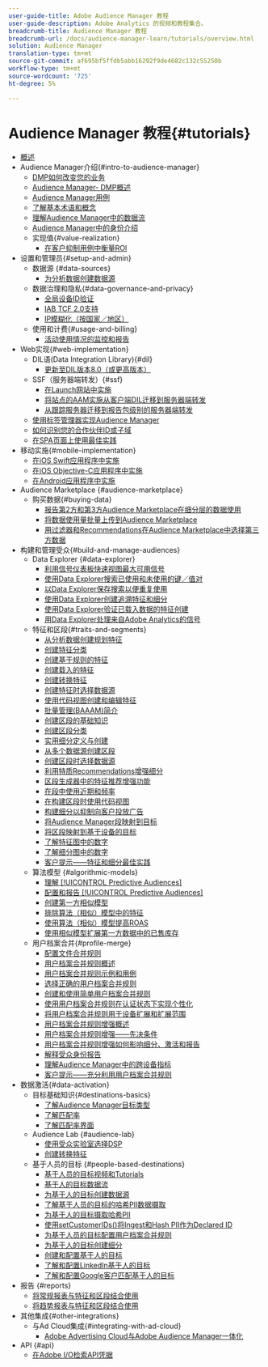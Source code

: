 ```yaml
---
user-guide-title: Adobe Audience Manager 教程
user-guide-description: Adobe Analytics 的视频和教程集合。
breadcrumb-title: Audience Manager 教程
breadcrumb-url: /docs/audience-manager-learn/tutorials/overview.html
solution: Audience Manager
translation-type: tm+mt
source-git-commit: af695bf5ffdb5abb16292f9de4682c132c55250b
workflow-type: tm+mt
source-wordcount: '725'
ht-degree: 5%

---
```



# Audience Manager 教程{#tutorials}

+ [概述](overview.md)
+ Audience Manager介绍{#intro-to-audience-manager}
   + [DMP如何改变您的业务](intro-to-audience-manager/how-a-dmp-can-change-your-business.md)
   + [Audience Manager- DMP概述](intro-to-audience-manager/audience-manager-overview-of-a-dmp.md)
   + [Audience Manager用例](intro-to-audience-manager/audience-manager-use-cases.md)
   + [了解基本术语和概念](intro-to-audience-manager/understanding-basic-terms-and-concepts-in-audience-manager.md)
   + [理解Audience Manager中的数据流](intro-to-audience-manager/understanding-the-data-flow-in-audience-manager.md)
   + [Audience Manager中的身份介绍](intro-to-audience-manager/introduction-to-identity-in-audience-manager.md)
   + 实现值{#value-realization}
      + [在客户抑制用例中衡量ROI](intro-to-audience-manager/value-realization/measuring-roi-in-a-customer-suppression-use-case.md)
+ 设置和管理员{#setup-and-admin}
   + 数据源 {#data-sources}
      + [为分析数据创建数据源](setup-and-admin/data-sources/create-a-data-source-for-analytics-data.md)
   + 数据治理和隐私{#data-governance-and-privacy}
      + [全局设备ID验证](setup-and-admin/data-governance-and-privacy/global-device-id-validation.md)
      + [IAB TCF 2.0支持](setup-and-admin/data-governance-and-privacy/iab-tcf-support.md)
      + [IP模糊化（按国家／地区）](setup-and-admin/data-governance-and-privacy/ip-obfuscation-by-country.md)
   + 使用和计费{#usage-and-billing}
      + [活动使用情况的监控和报告](setup-and-admin/usage-and-billing/monitoring-and-reporting-on-activity-usage.md)
+ Web实现{#web-implementation}
   + DIL语(Data Integration Library){#dil}
      + [更新至DIL版本8.0（或更高版本）](web-implementation/dil/updating-to-dil-version-8-0-or-greater.md)
   + SSF（服务器端转发）{#ssf}
      + [在Launch网站中实施](https://docs.adobe.com/content/help/en/experience-cloud/implementing-in-websites-with-launch/index.html)
      + [将站点的AAM实施从客户端DIL迁移到服务器端转发](web-implementation/ssf/migrating-your-site-implementation-from-client-side-dil-to-server-side-forwarding.md)
      + [从跟踪服务器迁移到报告包级别的服务器端转发](web-implementation/ssf/migrating-from-tracking-server-to-report-suite-level-server-side-forwarding.md)
   + [使用标签管理器实现Audience Manager](web-implementation/using-tag-managers-to-implement-audience-manager.md)
   + [如何识别您的合作伙伴ID或子域](web-implementation/how-to-identify-your-partner-id-or-subdomain.md)
   + [在SPA页面上使用最佳实践](web-implementation/using-best-practices-on-spa-pages-when-sending-data-to-aam.md)
+ 移动实施{#mobile-implementation}
   + [在iOS Swift应用程序中实施](https://docs.adobe.com/content/help/en/experience-cloud/implementing-in-mobile-ios-swift-apps-with-launch/index.html)
   + [在iOS Objective-C应用程序中实施](https://docs.adobe.com/content/help/en/experience-cloud/implementing-in-mobile-ios-objective-c-apps-with-launch/index.html)
   + [在Android应用程序中实施](https://docs.adobe.com/content/help/en/experience-cloud/implementing-in-mobile-android-apps-with-launch/index.html)
+ Audience Marketplace {#audience-marketplace}
   + 购买数据{#buying-data}
      + [报告第2方和第3方Audience Marketplace在细分层的数据使用](audience-marketplace/buying-data/reporting-2nd-and-3rd-party-data-usage-in-the-audience-marketplace-at-the-segment-level.md)
      + [将数据使用量批量上传到Audience Marketplace](audience-marketplace/buying-data/bulk-uploading-data-usage-into-the-audience-marketplace.md)
      + [用过滤器和Recommendations在Audience Marketplace中选择第三方数据](audience-marketplace/buying-data/using-filters-and-recommendations-to-choose-3rd-party-data-in-audience-marketplace.md)
+ 构建和管理受众{#build-and-manage-audiences}
   + Data Explorer {#data-explorer}
      + [利用信号仪表板快速视图最大可用信号](build-and-manage-audiences/data-explorer/using-the-signals-dashboard-to-quickly-view-top-available-signals.md)
      + [使用Data Explorer搜索已使用和未使用的键／值对](build-and-manage-audiences/data-explorer/using-data-explorer-to-search-for-used-and-unused-key-value-pairs.md)
      + [以Data Explorer保存搜索以便重复使用](build-and-manage-audiences/data-explorer/saving-searches-in-data-explorer-for-convenience-in-re-use.md)
      + [使用Data Explorer创建追溯特征和细分](build-and-manage-audiences/data-explorer/using-data-explorer-to-create-retroactive-traits-and-segments.md)
      + [使用Data Explorer验证已载入数据的特征创建](build-and-manage-audiences/data-explorer/using-data-explorer-to-validate-trait-creation-for-your-onboarded-data.md)
      + [用Data Explorer处理来自Adobe Analytics的信号](build-and-manage-audiences/data-explorer/using-data-explorer-to-work-with-signals-coming-from-adobe-analytics.md)
   + 特征和区段{#traits-and-segments}
      + [从分析数据创建规划特征](build-and-manage-audiences/traits-and-segments/planning-trait-creation-from-analytics-data.md)
      + [创建特征分类](build-and-manage-audiences/traits-and-segments/creating-a-trait-taxonomy.md)
      + [创建基于规则的特征](build-and-manage-audiences/traits-and-segments/creating-rule-based-traits.md)
      + [创建载入的特征](build-and-manage-audiences/traits-and-segments/creating-onboarded-traits.md)
      + [创建转换特征](build-and-manage-audiences/traits-and-segments/creating-conversion-traits.md)
      + [创建特征时选择数据源](build-and-manage-audiences/traits-and-segments/choosing-a-data-source-when-creating-traits.md)
      + [使用代码视图创建和编辑特征](build-and-manage-audiences/traits-and-segments/using-code-view-to-create-and-edit-traits.md)
      + [批量管理(BAAAM)简介](build-and-manage-audiences/traits-and-segments/introduction-to-bulk-management-baaam.md)
      + [创建区段的基础知识](build-and-manage-audiences/traits-and-segments/the-basics-of-creating-segments.md)
      + [创建区段分类](build-and-manage-audiences/traits-and-segments/creating-a-segment-taxonomy.md)
      + [实用细分定义与创建](build-and-manage-audiences/traits-and-segments/practical-segment-definition-and-creation.md)
      + [从多个数据源创建区段](build-and-manage-audiences/traits-and-segments/creating-segments-from-multiple-data-sources.md)
      + [创建区段时选择数据源](build-and-manage-audiences/traits-and-segments/choosing-a-data-source-when-creating-a-segment.md)
      + [利用特质Recommendations增强细分](build-and-manage-audiences/traits-and-segments/enhancing-your-segments-with-trait-recommendations.md)
      + [区段生成器中的特征推荐增强功能](build-and-manage-audiences/traits-and-segments/trait-recommendation-enhancements-in-the-segment-builder.md)
      + [在段中使用近期和频率](build-and-manage-audiences/traits-and-segments/using-recency-and-frequency-in-segments.md)
      + [在构建区段时使用代码视图](build-and-manage-audiences/traits-and-segments/using-code-view-when-building-segments.md)
      + [构建细分以抑制向客户投放广告](build-and-manage-audiences/traits-and-segments/building-a-segment-to-suppress-ads-to-customers.md)
      + [将Audience Manager段映射到目标](build-and-manage-audiences/traits-and-segments/mapping-audience-manager-segments-to-destinations.md)
      + [将区段映射到基于设备的目标](build-and-manage-audiences/traits-and-segments/mapping-segments-to-a-device-based-destination.md)
      + [了解特征图中的数字](build-and-manage-audiences/traits-and-segments/understanding-numbers-in-the-trait-graph.md)
      + [了解细分图中的数字](build-and-manage-audiences/traits-and-segments/understanding-numbers-in-the-segment-graph.md)
      + [客户提示——特征和细分最佳实践](build-and-manage-audiences/traits-and-segments/customer-tips-traits-and-segments-best-practices.md)
   + 算法模型 {#algorithmic-models}
      + [理解  [!UICONTROL Predictive Audiences]](build-and-manage-audiences/algorithmic-models/understanding-predictive-audiences.md)
      + [配置和报告  [!UICONTROL Predictive Audiences]](build-and-manage-audiences/algorithmic-models/configure-and-report-on-predictive-audiences.md)
      + [创建第一方相似模型](build-and-manage-audiences/algorithmic-models/creating-a-first-party-look-alike-model.md)
      + [排除算法（相似）模型中的特征](build-and-manage-audiences/algorithmic-models/excluding-traits-in-algorithmic-look-alike-models.md)
      + [使用算法（相似）模型提高ROAS](build-and-manage-audiences/algorithmic-models/increase-roas-by-using-algorithmic-look-alike-models.md)
      + [使用相似模型扩展第一方数据中的已售库存](build-and-manage-audiences/algorithmic-models/using-look-alike-models-to-extend-sold-out-inventory-from-your-1st-party-data.md)
   + 用户档案合并{#profile-merge}
      + [配置文件合并规则](build-and-manage-audiences/profile-merge/profile-merge.md)
      + [用户档案合并规则概述](build-and-manage-audiences/profile-merge/overview-of-profile-merge-rules.md)
      + [用户档案合并规则示例和用例](build-and-manage-audiences/profile-merge/profile-merge-rule-examples-and-use-cases.md)
      + [选择正确的用户档案合并规则](build-and-manage-audiences/profile-merge/choosing-the-right-profile-merge-rule.md)
      + [创建和使用简单用户档案合并规则](build-and-manage-audiences/profile-merge/creating-and-using-simple-profile-merge-rules.md)
      + [使用用户档案合并规则在认证状态下实现个性化](build-and-manage-audiences/profile-merge/using-profile-merge-rules-to-personalize-in-an-authenticated-state.md)
      + [将用户档案合并规则用于设备扩展和扩展范围](build-and-manage-audiences/profile-merge/using-profile-merge-rules-for-device-extension-and-increased-reach.md)
      + [用户档案合并规则增强概述](build-and-manage-audiences/profile-merge/overview-of-profile-merge-rule-enhancements.md)
      + [用户档案合并规则增强——先决条件](build-and-manage-audiences/profile-merge/profile-merge-rule-enhancements-pre-requisites.md)
      + [用户档案合并规则增强如何影响细分、激活和报告](build-and-manage-audiences/profile-merge/how-profile-merge-rule-enhancements-impact-segmentation-activation-and-reporting.md)
      + [解释受众身份报告](build-and-manage-audiences/profile-merge/interpret-audience-identity-reporting.md)
      + [理解Audience Manager中的跨设备指标](build-and-manage-audiences/profile-merge/understanding-cross-device-metrics-in-audience-manager.md)
      + [客户提示——充分利用用户档案合并规则](build-and-manage-audiences/profile-merge/customer-tips-getting-the-most-out-of-profile-merge-rules.md)
+ 数据激活{#data-activation}
   + 目标基础知识{#destinations-basics}
      + [了解Audience Manager目标类型](data-activation/destinations-basics/understanding-audience-manager-destination-types.md)
      + [了解匹配率](data-activation/destinations-basics/understanding-match-rates.md)
      + [了解匹配率界面](data-activation/destinations-basics/understanding-the-match-rate-interface-in-audience-manager.md)
   + Audience Lab {#audience-lab}
      + [使用受众实验室选择DSP](data-activation/audience-lab/using-audience-lab-to-choose-a-dsp.md)
      + [创建转换特征](build-and-manage-audiences/traits-and-segments/creating-conversion-traits.md)
   + 基于人员的目标 {#people-based-destinations}
      + [基于人员的目标视频和Tutorials](data-activation/people-based-destinations/pbd.md)
      + [基于人的目标数据流](data-activation/people-based-destinations/people-based-destinations-data-flow.md)
      + [为基于人的目标创建数据源](data-activation/people-based-destinations/creating-a-data-source-for-people-based-destinations.md)
      + [了解基于人员的目标的哈希PII数据摄取](data-activation/people-based-destinations/understanding-hashed-pii-data-ingestion-for-people-based-destinations.md)
      + [为基于人的目标摄取哈希PII](data-activation/people-based-destinations/ingesting-hashed-pii-for-people-based-destinations.md)
      + [使用setCustomerIDs()将Ingest和Hash PII作为Declared ID](data-activation/people-based-destinations/using-setcustomerids-to-ingest-and-hash-pii-as-a-declared-id.md)
      + [为基于人员的目标配置用户档案合并规则](data-activation/people-based-destinations/configuring-profile-merge-rules-for-people-based-destinations.md)
      + [为基于人的目标创建细分](data-activation/people-based-destinations/creating-segments-for-people-based-destinations.md)
      + [创建和配置基于人的目标](data-activation/people-based-destinations/create-and-configure-people-based-destinations.md)
      + [了解和配置LinkedIn基于人的目标](data-activation/people-based-destinations/understanding-and-configuring-the-linkedin-pbd.md)
      + [了解和配置Google客户匹配基于人的目标](data-activation/people-based-destinations/understanding-and-configuring-the-google-customer-match-pbd.md)
+ 报告 {#reports}
   + [将常规报表与特征和区段结合使用](reports/using-general-reports-with-traits-and-segments.md)
   + [将趋势报表与特征和区段结合使用](reports/using-trended-reports-with-traits-and-segments.md)
+ 其他集成{#other-integrations}
   + 与Ad Cloud集成{#integrating-with-ad-cloud}
      + [Adobe Advertising Cloud与Adobe Audience Manager一体化](other-integrations/integrating-with-ad-cloud/advertising-cloud-and-audience-manager-integration.md)
+ API {#api}
   + [在Adobe I/O检索API凭据](api/retrieve-api-credentials-in-adobe-io.md)
